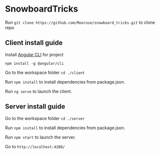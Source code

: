 # SnowboardTricks

Run `git clone https://github.com/Moorose/snowboard_tricks.git` to clone repo

## Сlient install guide

Install [Angular CLI](https://github.com/angular/angular-cli) for project

`npm install -g @angular/cli`

Go to the workspace folder `cd ./client`

Run `npm install` to install dependencies from package.json.

Run `ng serve` to launch the client.

## Server install guide

Go to the workspace folder `cd ./server`

Run `npm install` to install dependencies from package.json.

Run `npm start` to launch the server.

Go to `http://localhost:4200/`
